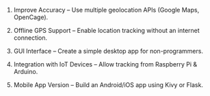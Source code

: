 1. Improve Accuracy – Use multiple geolocation APIs (Google Maps, OpenCage).


2. Offline GPS Support – Enable location tracking without an internet connection.


3. GUI Interface – Create a simple desktop app for non-programmers.


4. Integration with IoT Devices – Allow tracking from Raspberry Pi & Arduino.


5. Mobile App Version – Build an Android/iOS app using Kivy or Flask.
